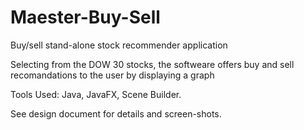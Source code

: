 # Maester-Buy-Sell

Buy/sell stand-alone stock recommender application

Selecting from the DOW 30 stocks, the softweare offers buy and sell recomandations to the user by displaying a graph

Tools Used: Java, JavaFX, Scene Builder.

See design document for details and screen-shots.

